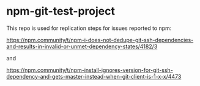 # npm-git-test-project

This repo is used for replication steps for issues reported to npm:

https://npm.community/t/npm-i-does-not-dedupe-git-ssh-dependencies-and-results-in-invalid-or-unmet-dependency-states/4182/3

and

https://npm.community/t/npm-install-ignores-version-for-git-ssh-dependency-and-gets-master-instead-when-git-client-is-1-x-x/4473